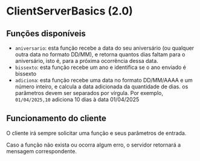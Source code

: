 # ClientServerBasics (2.0)

## Funções disponíveis
- `aniversario`: esta função recebe a data do seu aniversário (ou qualquer outra data no formato DD/MM), e retorna quantos dias faltam para o aniversário, isto é, para a próxima ocorrência dessa data.
- `bissexto`: esta função recebe um ano e identifica se o ano enviado é bissexto
- `adiciona`: esta função recebe uma data no formato DD/MM/AAAA e um número inteiro, e calcula a data adicionada da quantidade de dias. os parâmetros devem ser separados por vírgula. Por exemplo, `01/04/2025,10` adiciona 10 dias à data 01/04/2025

## Funcionamento do cliente
O cliente irá sempre solicitar uma função e seus parâmetros de entrada. 

Caso a função não exista ou ocorra algum erro, o servidor retornará a mensagem correspondente.